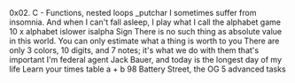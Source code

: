 0x02. C - Functions, nested loops
_putchar
 I sometimes suffer from insomnia. And when I can't fall asleep, I play what I call the alphabet game
10 x alphabet
islower
isalpha
Sign
There is no such thing as absolute value in this world. You can only estimate what a thing is worth to you
There are only 3 colors, 10 digits, and 7 notes; it's what we do with them that's important
 I'm federal agent Jack Bauer, and today is the longest day of my life
 Learn your times table
 a + b
 98 Battery Street, the OG
5 advanced tasks
